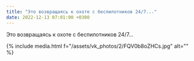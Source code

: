 ```yaml
---
title: "Это возвращаясь к охоте с беспилотников 24/7..."
date: 2022-12-13 07:01:00 +0300
---
```


Это возвращаясь к охоте с беспилотников 24/7...

{% include media.html f="/assets/vk_photos/2/FQV0b8oZHCs.jpg" alt="" %}
